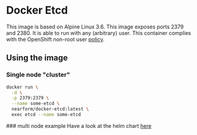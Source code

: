 # Docker Etcd

This image is based on Alpine Linux 3.6. This image exposes ports 2379 and 2380. It is able to run with any (arbitrary) user. This container complies with the OpenShift non-root user [policy](https://www.cncf.io/projects/).

## Using the image

### Single node "cluster"

```sh
docker run \
  -d \
  -p 2379:2379 \
  --name some-etcd \
  nearform/docker-etcd:latest \
  exec etcd --name some-etcd
```

### multi node example
Have a look at the helm chart [here](https://github.com/nearform/charts/tree/master/incubator/etcd)